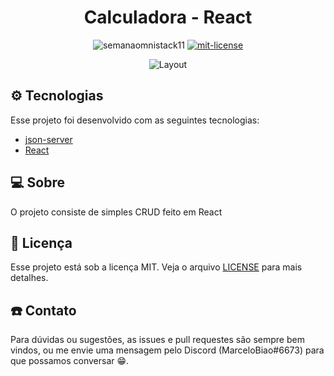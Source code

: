 <h1 align="center" style="border-radius:100px">
  Calculadora - React
</h1>

<p align="center">
<img alt="semanaomnistack11" src="https://img.shields.io/badge/PRs-welcome-7159c1"></img>
<a href="https://github.com/marcelobiao/calculadora-react/blob/master/LICENSE">
    <img alt="mit-license" src="https://img.shields.io/badge/license-MIT-7159c1"></img>
</a>
</p>

<p align="center">
  <img alt="Layout" src=".github/layout.gif">
</p>

## :gear: Tecnologias

Esse projeto foi desenvolvido com as seguintes tecnologias:

- [json-server](https://www.npmjs.com/package/json-server)
- [React](https://reactjs.org)

## :computer: Sobre

O projeto consiste de simples CRUD feito em React

## :memo: Licença

Esse projeto está sob a licença MIT. Veja o arquivo [LICENSE](LICENSE.md) para mais detalhes.

## :phone: Contato

Para dúvidas ou sugestões, as issues e pull requestes são sempre bem vindos, ou me envie uma mensagem pelo Discord (MarceloBiao#6673) para que possamos conversar :grin:.